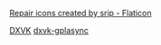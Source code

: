 
[Repair icons created by srip - Flaticon](https://www.flaticon.com/free-icons/repair)


[DXVK](https://github.com/doitsujin/dxvk)
[dxvk-gplasync](https://gitlab.com/Ph42oN/dxvk-gplasync)
